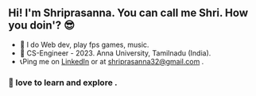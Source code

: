## Hi! I'm Shriprasanna. You can call me Shri. How you doin'? :sunglasses:

- :cowboy_hat_face: I do Web dev, play fps games, music.
- 🚀 CS-Engineer - 2023. Anna University, Tamilnadu (India).
- 📞Ping me on <a href="https://www.linkedin.com/in/shriprasanna-b-62aab1208/" traget="_blank">LinkedIn</a> or at <a href="shriprasanna32@gmail.com">shriprasanna32@gmail.com</a> .

### :metal: love to learn and explore .


<!--
**shrix1/shrix1** is a ✨ _special_ ✨ repository because its `README.md` (this file) appears on your GitHub profile.

Here are some ideas to get you started:

- 🔭 I’m currently working on ...
- 🌱 I’m currently learning ...
- 👯 I’m looking to collaborate on ...
- 🤔 I’m looking for help with ...
- 💬 Ask me about ...
- 📫 How to reach me: ...
- 😄 Pronouns: ...
- ⚡ Fun fact: ...
-->
